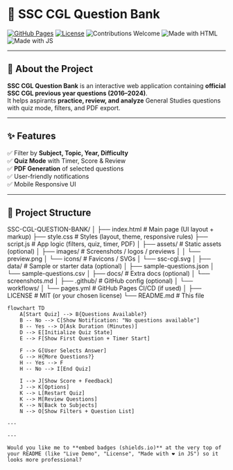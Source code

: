 # 📘 SSC CGL Question Bank

[![GitHub Pages](https://img.shields.io/badge/Live%20Demo-Visit%20Now-2b7fff?style=for-the-badge)](https://yash-530.github.io/SSC-CGL-QUESTION-BANK/)
[![License](https://img.shields.io/badge/License-MIT-green?style=for-the-badge)](LICENSE)
![Contributions Welcome](https://img.shields.io/badge/Contributions-Welcome-orange?style=for-the-badge)
![Made with HTML](https://img.shields.io/badge/Made%20with-HTML-blue?style=for-the-badge)
![Made with JS](https://img.shields.io/badge/Made%20with-JavaScript-yellow?style=for-the-badge)

---

## 🚀 About the Project
**SSC CGL Question Bank** is an interactive web application containing **official SSC CGL previous year questions (2016–2024)**.  
It helps aspirants **practice, review, and analyze** General Studies questions with quiz mode, filters, and PDF export.  

---

## ✨ Features
✅ Filter by **Subject, Topic, Year, Difficulty**  
✅ **Quiz Mode** with Timer, Score & Review  
✅ **PDF Generation** of selected questions  
✅ User-friendly notifications  
✅ Mobile Responsive UI  

---

## 📂 Project Structure
SSC-CGL-QUESTION-BANK/
│
├── index.html              # Main page (UI layout + markup)
├── style.css               # Styles (layout, theme, responsive rules)
├── script.js               # App logic (filters, quiz, timer, PDF)
│
├── assets/                 # Static assets (optional)
│   ├── images/             # Screenshots / logos / previews
│   │   └── preview.png
│   └── icons/              # Favicons / SVGs
│       └── ssc-cgl.svg
│
├── data/                   # Sample or starter data (optional)
│   ├── sample-questions.json
│   └── sample-questions.csv
│
├── docs/                   # Extra docs (optional)
│   └── screenshots.md
│
├── .github/                # GitHub config (optional)
│   └── workflows/
│       └── pages.yml       # GitHub Pages CI/CD (if used)
│
├── LICENSE                 # MIT (or your chosen license)
└── README.md               # This file

```mermaid
flowchart TD
    A[Start Quiz] --> B{Questions Available?}
    B -- No --> C[Show Notification: "No questions available"]
    B -- Yes --> D[Ask Duration (Minutes)]
    D --> E[Initialize Quiz State]
    E --> F[Show First Question + Timer Start]

    F --> G[User Selects Answer]
    G --> H{More Questions?}
    H -- Yes --> F
    H -- No --> I[End Quiz]

    I --> J[Show Score + Feedback]
    J --> K[Options]
    K --> L[Restart Quiz]
    K --> M[Review Questions]
    K --> N[Back to Subjects]
    N --> O[Show Filters + Question List]

---

---

Would you like me to **embed badges (shields.io)** at the very top of your README (like "Live Demo", "License", "Made with ❤️ in JS") so it looks more professional?
